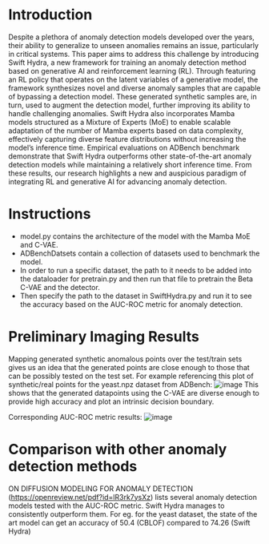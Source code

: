 # Introduction 
Despite a plethora of anomaly detection models developed over the years, their
ability to generalize to unseen anomalies remains an issue, particularly in critical
systems. This paper aims to address this challenge by introducing Swift Hydra, a
new framework for training an anomaly detection method based on generative AI
and reinforcement learning (RL). Through featuring an RL policy that operates on
the latent variables of a generative model, the framework synthesizes novel and
diverse anomaly samples that are capable of bypassing a detection model. These
generated synthetic samples are, in turn, used to augment the detection model,
further improving its ability to handle challenging anomalies. Swift Hydra also
incorporates Mamba models structured as a Mixture of Experts (MoE) to enable
scalable adaptation of the number of Mamba experts based on data complexity,
effectively capturing diverse feature distributions without increasing the model’s
inference time. Empirical evaluations on ADBench benchmark demonstrate that
Swift Hydra outperforms other state-of-the-art anomaly detection models while
maintaining a relatively short inference time. From these results, our research
highlights a new and auspicious paradigm of integrating RL and generative AI for
advancing anomaly detection.

# Instructions
- model.py contains the architecture of the model with the Mamba MoE and C-VAE.
- ADBenchDatsets contain a collection of datasets used to benchmark the model.
- In order to run a specific dataset, the path to it needs to be added into the dataloader for pretrain.py and then run that file to pretrain the Beta C-VAE and the detector.
- Then specify the path to the dataset in SwiftHydra.py and run it to see the accuracy based on the AUC-ROC metric for anomaly detection.

# Preliminary Imaging Results
Mapping generated synthetic anomalous points over the test/train sets gives us an idea that the generated points are close enough to those that can be possibly tested on the test set. For example referencing this plot of synthetic/real points for the yeast.npz dataset from ADBench:
![image](https://github.com/user-attachments/assets/6c1cf77d-7a7d-4b27-8ff5-6939979fccde)
This shows that the generated datapoints using the C-VAE are diverse enough to provide high accuracy and plot an intrinsic decision boundary.

Corresponding AUC-ROC metric results:
![image](https://github.com/user-attachments/assets/d4a211ed-956b-4060-a61d-fceed042e462)

# Comparison with other anomaly detection methods
ON DIFFUSION MODELING FOR ANOMALY DETECTION (https://openreview.net/pdf?id=lR3rk7ysXz) lists several anomaly detection models tested with the AUC-ROC metric. Swift Hydra manages to consistently outperform them. For eg. for the yeast dataset, the state of the art model can get an accuracy of 50.4 (CBLOF) compared to 74.26 (Swift Hydra)

